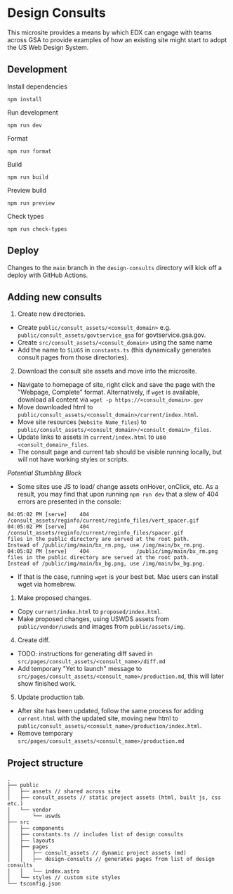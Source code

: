 # Design Consults

This microsite provides a means by which EDX can engage with teams across GSA to provide examples of how an existing site might start to adopt the US Web Design System.

## Development

Install dependencies

    npm install

Run development

    npm run dev

Format

    npm run format

Build

    npm run build

Preview build

    npm run preview

Check types

    npm run check-types

## Deploy

Changes to the `main` branch in the `design-consults` directory will kick off a deploy with GitHub Actions.

## Adding new consults

1. Create new directories.

- Create `public/consult_assets/<consult_domain>` e.g. `public/consult_assets/govtservice_gsa` for govtservice.gsa.gov.
- Create `src/consult_assets/<consult_domain>` using the same name
- Add the name to `SLUGS` in `constants.ts` (this dynamically generates consult pages from those directories).

2. Download the consult site assets and move into the microsite.

- Navigate to homepage of site, right click and save the page with the "Webpage, Complete" format. Alternatively, if `wget` is available, download all content via `wget -p https://<consult_domain>.gov`
- Move downloaded html to `public/consult_assets/<consult_domain>/current/index.html`.
- Move site resources (`Website Name_files`) to `public/consult_assets/<consult_domain>/<consult_domain>_files`.
- Update links to assets in `current/index.html` to use `<consult_domain>_files`.
- The consult page and current tab should be visible running locally, but will not have working styles or scripts.

*Potential Stumbling Block*
- Some sites use JS to load/ change assets onHover, onClick, etc. As a result, you may find that upon running `npm run dev` that a slew of 404 errors are presented in the console:

```
04:05:02 PM [serve]    404 /consult_assets/reginfo/current/reginfo_files/vert_spacer.gif
04:05:02 PM [serve]    404 /consult_assets/reginfo/current/reginfo_files/spacer.gif
files in the public directory are served at the root path.
Instead of /public/img/main/bx_rm.png, use /img/main/bx_rm.png.
04:05:02 PM [serve]    404               /public/img/main/bx_rm.png
files in the public directory are served at the root path.
Instead of /public/img/main/bx_bg.png, use /img/main/bx_bg.png.
```

- If that is the case, running `wget` is your best bet. Mac users can install wget via homebrew.

1. Make proposed changes.

- Copy `current/index.html` to `proposed/index.html`.
- Make proposed changes, using USWDS assets from `public/vendor/uswds` and images from `public/assets/img`.

4. Create diff.

- TODO: instructions for generating diff saved in `src/pages/consult_assets/<consult_name>/diff.md`
- Add temporary "Yet to launch" message to `src/pages/consult_assets/<consult_name>/production.md`, this will later show finished work.

5. Update production tab.

- After site has been updated, follow the same process for adding `current.html` with the updated site, moving new html to `public/consult_assets/<consult_name>/production/index.html`.
- Remove temporary `src/pages/consult_assets/<consult_name>/production.md`

## Project structure

```
.
├── public
│   ├── assets // shared across site
│   ├── consult_assets // static project assets (html, built js, css etc.)
│   └── vendor
│       └── uswds
├── src
│   ├── components
│   ├── constants.ts // includes list of design consults
│   ├── layouts
│   ├── pages
│   │   ├── consult_assets // dynamic project assets (md)
│   │   ├── design-consults // generates pages from list of design consults
│   │   └── index.astro
│   └── styles // custom site styles
└── tsconfig.json
```
